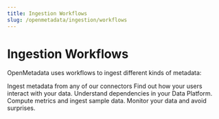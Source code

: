 ```yaml
---
title: Ingestion Workflows
slug: /openmetadata/ingestion/workflows
---
```


# Ingestion Workflows

OpenMetadata uses workflows to ingest different kinds of metadata:

<InlineCalloutContainer>
  <InlineCallout
    color="violet-70"
    icon="celebration"
    bold="Metadata Ingestion"
    href="/openmetadata/ingestion/workflows/metadata"
  >
    Ingest metadata from any of our connectors
  </InlineCallout>
  <InlineCallout
    color="violet-70"
    icon="storage"
    bold="Usage Information"
    href="/openmetadata/ingestion/workflows/usage"
  >
    Find out how your users interact with your data.
  </InlineCallout>
  <InlineCallout
    color="violet-70"
    icon="fit_screen"
    bold="Data Lineage"
    href="/openmetadata/ingestion/workflows/lineage"
  >
    Understand dependencies in your Data Platform.
  </InlineCallout>
  <InlineCallout
    color="violet-70"
    icon="fit_screen"
    bold="Data Profiler"
    href="/openmetadata/ingestion/workflows/profiler"
  >
    Compute metrics and ingest sample data.
  </InlineCallout>
  <InlineCallout
    color="violet-70"
    icon="fit_screen"
    bold="Data Quality"
    href="/openmetadata/ingestion/workflows/data-quality"
  >
    Monitor your data and avoid surprises.
  </InlineCallout>
</InlineCalloutContainer>
